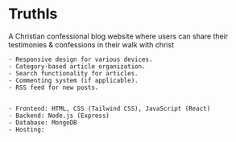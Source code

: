 # TruthIs
A Christian confessional blog website where users can share their testimonies &amp; confessions in their walk with christ


    - Responsive design for various devices.
    - Category-based article organization.
    - Search functionality for articles.
    - Commenting system (if applicable).
    - RSS feed for new posts.


    - Frontend: HTML, CSS (Tailwind CSS), JavaScript (React)
    - Backend: Node.js (Express)
    - Database: MongoDB
    - Hosting: 
